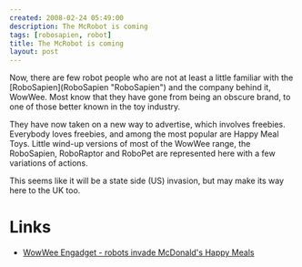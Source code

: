 ```yaml
---
created: 2008-02-24 05:49:00
description: The McRobot is coming
tags: [robosapien, robot]
title: The McRobot is coming
layout: post
---
```

 <p>
  Now, there are few robot people who are not at least a little familiar with the
  [RoboSapien](RoboSapien "RoboSapien")
  and the company behind it, WowWee. Most know that they have gone from being an obscure brand, to one of those better known in the toy industry.
 </p>
 <p>
  They have now taken on a new way to advertise, which involves freebies. Everybody loves freebies, and among the most popular are Happy Meal Toys. Little wind-up versions of most of the WowWee range, the RoboSapien, RoboRaptor and RoboPet are represented here with a few variations of actions.
 </p>
 <p>
  This seems like it will be a state side (US) invasion, but may make its way here to the UK too.
 </p>
 <h1 class="showhide_heading" id="Links">
  Links
 </h1>
 <ul>
  <li>
   <a href="http://robots.engadget.com/2007/02/23/wowwee-robots-invade-mcdonalds-happy-meals/" >
    WowWee Engadget - robots invade McDonald's Happy Meals
   </a>
  </li>
 </ul>
